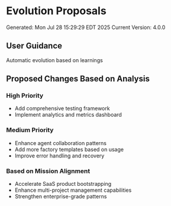 # Evolution Proposals
Generated: Mon Jul 28 15:29:29 EDT 2025
Current Version: 4.0.0

## User Guidance
Automatic evolution based on learnings

## Proposed Changes Based on Analysis

### High Priority
- Add comprehensive testing framework
- Implement analytics and metrics dashboard

### Medium Priority
- Enhance agent collaboration patterns
- Add more factory templates based on usage
- Improve error handling and recovery

### Based on Mission Alignment
- Accelerate SaaS product bootstrapping
- Enhance multi-project management capabilities
- Strengthen enterprise-grade patterns
